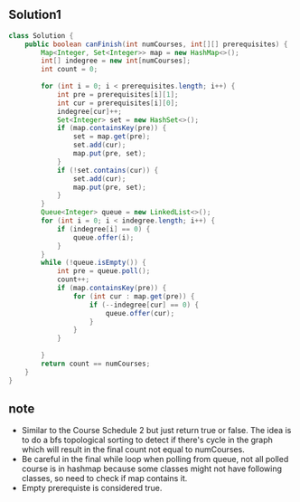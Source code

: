## Solution1
``` java
class Solution {
    public boolean canFinish(int numCourses, int[][] prerequisites) {
        Map<Integer, Set<Integer>> map = new HashMap<>();
        int[] indegree = new int[numCourses];
        int count = 0;
        
        for (int i = 0; i < prerequisites.length; i++) {
            int pre = prerequisites[i][1];
            int cur = prerequisites[i][0];
            indegree[cur]++;
            Set<Integer> set = new HashSet<>();
            if (map.containsKey(pre)) {
                set = map.get(pre);
                set.add(cur);
                map.put(pre, set);
            }
            if (!set.contains(cur)) {
                set.add(cur);
                map.put(pre, set);
            }
        }
        Queue<Integer> queue = new LinkedList<>();
        for (int i = 0; i < indegree.length; i++) {
            if (indegree[i] == 0) {
                queue.offer(i);
            }
        }
        while (!queue.isEmpty()) {
            int pre = queue.poll();
            count++;
            if (map.containsKey(pre)) {
                for (int cur : map.get(pre)) {
                    if (--indegree[cur] == 0) {
                        queue.offer(cur);
                    }
                }
            }
            
        }
        return count == numCourses;
    }
}
```

## note
* Similar to the Course Schedule 2 but just return true or false. The idea is to do a bfs topological sorting to detect if 
there's cycle in the graph which will result in the final count not equal to numCourses.
* Be careful in the final while loop when polling from queue, not all polled course is in hashmap because some classes might
not have following classes, so need to check if map contains it.
* Empty prerequiste is considered true.
